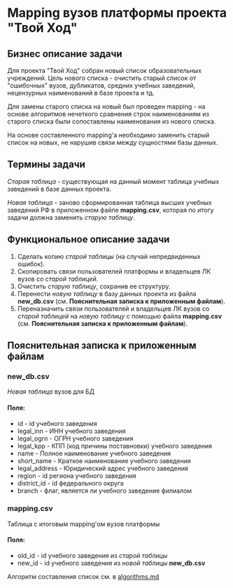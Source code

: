 # Mapping вузов платформы проекта "Твой Ход"
## Бизнес описание задачи
Для проекта "Твой Ход" собран новый список образовательных учреждений. Цель нового списка - очистить старый список от "ошибочных" вузов, дубликатов, средних учебных заведений, нецензурных наименований в базе проекта и тд.

Для замены старого списка на новый был проведен mapping - на основе алгоритмов нечеткого сравнения строк наименованиям из старого списка были сопоставлены наименования из нового списка.

На основе составленного mapping'а необходимо заменить старый список на новых, не нарушив связи между сущностями базы данных.
## Термины задачи
*Старая таблица* - существующая на данный момент таблица учебных заведений в базе данных проекта.

*Новая таблица* - заново сформированная таблица высших учебных заведений РФ в приложенном файле **mapping.csv**, которая по итогу задачи должна заменить *старую таблицу*.
## Функциональное описание задачи
1. Сделать копию *старой таблицы* (на случай непредвиденных ошибок).
2. Скопировать связи пользователей платформы и владельцев ЛК вузов со *старой таблицей*.
3. Очистить *старую таблицу*, сохранив ее структуру.
4. Перенести *новую таблицу* в базу данных проекта из файла **new_db.csv** (см. **Пояснительная записка к приложенным файлам**).
5. Переназначить связи пользователей и владельцев ЛК вузов со *старой таблицей* на *новую таблицу* с помощью файла **mapping.csv** (см. **Пояснительная записка к приложенным файлам**).
## Пояснительная записка к приложенным файлам
### new_db.csv
*Новая таблица* вузов для БД
#### Поля:
 - id - id учебного заведения
 - legal_inn - ИНН учебного заведения
 - legal_ogrn - ОГРН учебного заведения
 - legal_kpp - КПП (код причины поставновки) учебного заведения
 - name - Полное наименование учебного заведения 
 - short_name - Краткое наименование учебного заведения
 - legal_address - Юридический адрес учебного заведения
 - region - id региона учебного заведения
 - district_id - id федерального округа 
 - branch - флаг, является ли учебного заведение филиалом
### mapping.csv
Таблица с итоговым mapping'ом вузов платформы
#### Поля:
 - old_id - id учебного заведения из *старой таблицы*
 - new_id - id учебного заведения из *новой таблицы* **new_db.csv**

Алгоритм составления список см. в [algorithms.md](algorithms.md)
